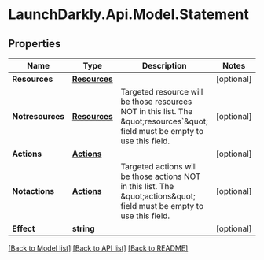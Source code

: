 # LaunchDarkly.Api.Model.Statement
## Properties

Name | Type | Description | Notes
------------ | ------------- | ------------- | -------------
**Resources** | [**Resources**](Resources.md) |  | [optional] 
**Notresources** | [**Resources**](Resources.md) | Targeted resource will be those resources NOT in this list. The \&quot;resources&#x60;\&quot; field must be empty to use this field. | [optional] 
**Actions** | [**Actions**](Actions.md) |  | [optional] 
**Notactions** | [**Actions**](Actions.md) | Targeted actions will be those actions NOT in this list. The \&quot;actions\&quot; field must be empty to use this field. | [optional] 
**Effect** | **string** |  | [optional] 

[[Back to Model list]](../README.md#documentation-for-models) [[Back to API list]](../README.md#documentation-for-api-endpoints) [[Back to README]](../README.md)

